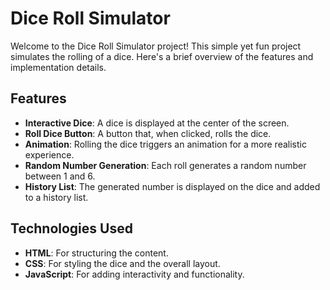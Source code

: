 # Dice Roll Simulator

Welcome to the Dice Roll Simulator project! This simple yet fun project simulates the rolling of a dice. Here's a brief overview of the features and implementation details.

## Features

- **Interactive Dice**: A dice is displayed at the center of the screen.
- **Roll Dice Button**: A button that, when clicked, rolls the dice.
- **Animation**: Rolling the dice triggers an animation for a more realistic experience.
- **Random Number Generation**: Each roll generates a random number between 1 and 6.
- **History List**: The generated number is displayed on the dice and added to a history list.

## Technologies Used

- **HTML**: For structuring the content.
- **CSS**: For styling the dice and the overall layout.
- **JavaScript**: For adding interactivity and functionality.